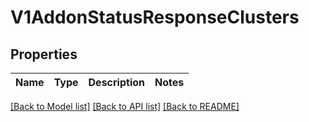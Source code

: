 # V1AddonStatusResponseClusters

## Properties
Name | Type | Description | Notes
------------ | ------------- | ------------- | -------------

[[Back to Model list]](../vela-client/README.md#documentation-for-models) [[Back to API list]](../vela-client/README.md#documentation-for-api-endpoints) [[Back to README]](../vela-client/README.md)

